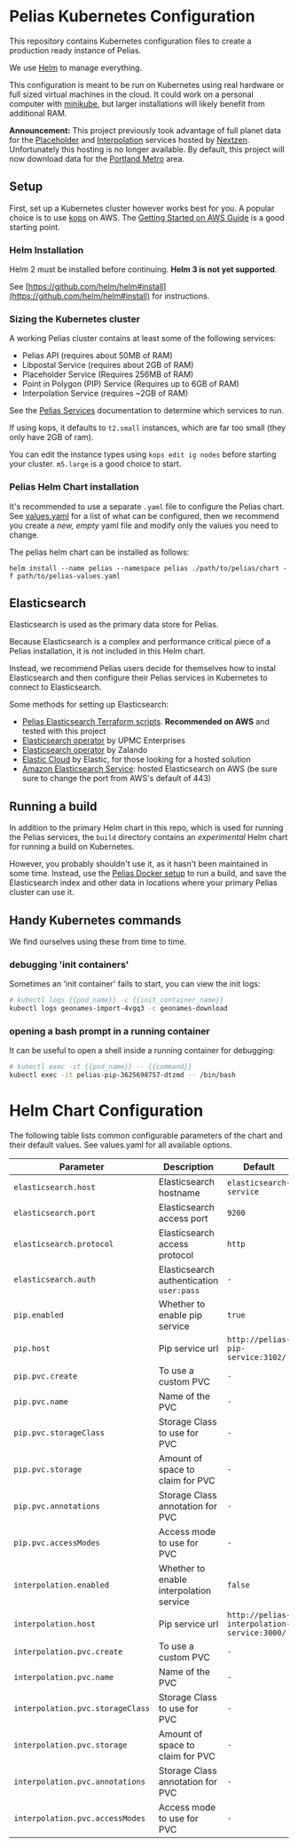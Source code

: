 # Pelias Kubernetes Configuration

This repository contains Kubernetes configuration files to create a production ready instance of Pelias.

We use [Helm](https://helm.sh/) to manage everything.

This configuration is meant to be run on Kubernetes using real hardware or full sized virtual
machines in the cloud. It could work on a personal computer with
[minikube](https://github.com/kubernetes/minikube), but larger installations will likely benefit from additional RAM.

**Announcement:** This project previously took advantage of full planet data
for the [Placeholder](https://github.com/pelias/placeholder) and [Interpolation](https://github.com/pelias/interpolation/) services hosted by
[Nextzen](https://www.nextzen.org/). Unfortunately this hosting is no longer available. By default, this project will now download data for the [Portland Metro](https://github.com/pelias/docker/tree/master/projects/portland-metro) area.

## Setup

First, set up a Kubernetes cluster however works best for you. A popular choice is to use
[kops](https://github.com/kubernetes/kops) on AWS. The [Getting Started on AWS Guide](https://github.com/kubernetes/kops/blob/master/docs/getting_started/aws.md) is a good starting point.

### Helm Installation

Helm 2 must be installed before continuing. **Helm 3 is not yet supported**.

See [https://github.com/helm/helm#install](https://github.com/helm/helm#install) for instructions.

### Sizing the Kubernetes cluster

A working Pelias cluster contains at least some of the following services:
* Pelias API (requires about 50MB of RAM)
* Libpostal Service (requires about 2GB of RAM)
* Placeholder Service (Requires 256MB of RAM)
* Point in Polygon (PIP) Service (Requires up to 6GB of RAM)
* Interpolation Service (requires ~2GB of RAM)

See the [Pelias Services](https://github.com/pelias/documentation/blob/master/services.md) documentation to determine which services to run.

If using kops, it defaults to `t2.small` instances, which are far too small (they only have 2GB of ram).

You can edit the instance types using `kops edit ig nodes` before starting your cluster. `m5.large` is a good choice to start.

### Pelias Helm Chart installation

It's recommended to use a separate `.yaml` file to configure the Pelias chart. See [values.yaml](https://github.com/pelias/kubernetes/blob/master/values.yaml) for a list of what can be configured, then we recommend you create a _new, empty_ yaml file and modify only the values you need to change.

The pelias helm chart can be installed as follows:

```
helm install --name pelias --namespace pelias ./path/to/pelias/chart -f path/to/pelias-values.yaml
```

## Elasticsearch

Elasticsearch is used as the primary data store for Pelias.

Because Elasticsearch is a complex and performance critical piece of a Pelias installation, it is not included in this Helm chart.

Instead, we recommend Pelias users decide for themselves how to instal Elasticsearch and then configure their Pelias services in Kubernetes to connect to Elasticsearch.

Some methods for setting up Elasticsearch:

* [Pelias Elasticsearch Terraform scripts](https://github.com/pelias/terraform-elasticsearch). **Recommended on AWS** and tested with this project
* [Elasticsearch operator](https://github.com/upmc-enterprises/elasticsearch-operator) by UPMC Enterprises
* [Elasticsearch operator](https://github.com/zalando-incubator/es-operator) by Zalando
* [Elastic Cloud](https://www.elastic.co/cloud/) by Elastic, for those looking for a hosted solution
* [Amazon Elasticsearch Service](https://aws.amazon.com/elasticsearch-service/): hosted Elasticsearch on AWS (be sure sure to change the port from AWS's default of 443)

## Running a build

In addition to the primary Helm chart in this repo, which is used for running the Pelias services, the `build` directory contains an _experimental_ Helm chart for running a build on Kubernetes.

However, you probably shouldn't use it, as it hasn't been maintained in some time. Instead, use the [Pelias Docker setup](http://github.com/pelias/docker/) to run a build, and save the Elasticsearch index and other data in locations where your primary Pelias cluster can use it.

## Handy Kubernetes commands

We find ourselves using these from time to time.

### debugging 'init containers'

Sometimes an 'init container' fails to start, you can view the init logs:

```bash
# kubectl logs {{pod_name}} -c {{init_container_name}}
kubectl logs geonames-import-4vgq3 -c geonames-download
```

### opening a bash prompt in a running container

It can be useful to open a shell inside a running container for debugging:

```bash
# kubectl exec -it {{pod_name}} -- {{command}}
kubectl exec -it pelias-pip-3625698757-dtzmd -- /bin/bash
```

# Helm Chart Configuration
The following table lists common configurable parameters of the chart and
their default values. See values.yaml for all available options.

|       Parameter                        |           Description                       |                         Default                     |
|----------------------------------------|---------------------------------------------|-----------------------------------------------------|
| `elasticsearch.host`                   | Elasticsearch hostname                      | `elasticsearch-service`                                              |
| `elasticsearch.port`                   | Elasticsearch access port                   | `9200`                                              |
| `elasticsearch.protocol`               | Elasticsearch access protocol               | `http`                                              |
| `elasticsearch.auth`                   | Elasticsearch authentication `user:pass`    | `-`                                              |
| `pip.enabled`                          | Whether to enable pip service               | `true`                                              |
| `pip.host`                             | Pip service url                             | `http://pelias-pip-service:3102/`                   |
| `pip.pvc.create`                       | To use a custom PVC                         | `-`                                                 |
| `pip.pvc.name`                         | Name of the PVC                             | `-`                                                 |
| `pip.pvc.storageClass`                 | Storage Class to use for PVC	               | `-`                                                 |
| `pip.pvc.storage`                      | Amount of space to claim for PVC	           | `-`                                                 |
| `pip.pvc.annotations`                  | Storage Class annotation for PVC	           | `-`                                                 |
| `pip.pvc.accessModes`                  | Access mode to use for PVC      	           | `-`                                                 |
| `interpolation.enabled`                | Whether to enable interpolation service     | `false`                                             |
| `interpolation.host`                   | Pip service url                             | `http://pelias-interpolation-service:3000/`           |
| `interpolation.pvc.create`             | To use a custom PVC                         | `-`                                                 |
| `interpolation.pvc.name`               | Name of the PVC                             | `-`                                                 |
| `interpolation.pvc.storageClass`       | Storage Class to use for PVC	               | `-`                                                 |
| `interpolation.pvc.storage`            | Amount of space to claim for PVC	           | `-`                                                 |
| `interpolation.pvc.annotations`        | Storage Class annotation for PVC	           | `-`                                                 |
| `interpolation.pvc.accessModes`        | Access mode to use for PVC      	           | `-`                                                 |
